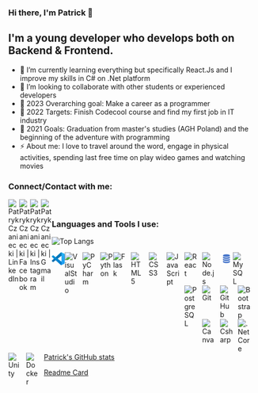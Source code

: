 ### Hi there, I'm Patrick 👋 

## I'm a young developer who develops both on Backend & Frontend.

- 🌱 I’m currently learning everything but specifically React.Js and I improve my skills in C# on .Net platform
- 👯 I’m looking to collaborate with other students or experienced developers
- 🧨 2023 Overarching goal: Make a career as a programmer
- 🔭 2022 Targets: Finish Codecool course and find my first job in IT industry
- 🥅 2021 Goals: Graduation from master's studies (AGH Poland) and the beginning of the adventure with programming
- ⚡ About me: I love to travel around the word, engage in physical activities, spending last free time on play wideo games and watching movies

### Connect/Contact with me:

[<img align="left" alt="PatrykCzaniecki | LinkedIn" width="22px" src="https://cdn.jsdelivr.net/npm/simple-icons@v3/icons/linkedin.svg" />][linkedin]
[<img align="left" alt="PatrykCzaniecki | Facebook" width="22px" src="https://cdn.jsdelivr.net/npm/simple-icons@3.13.0/icons/facebook.svg" />][facebook]
[<img align="left" alt="PatrykCzaniecki | Instagram" width="22px" src="https://cdn.jsdelivr.net/npm/simple-icons@v3/icons/instagram.svg" />][instagram]
[<img align="left" alt="PatrykCzaniecki | Gmail" width="22px" src="https://cdn.jsdelivr.net/npm/simple-icons@3.13.0/icons/gmail.svg" />][gmail]

<br />

### Languages and Tools I use:

![Top Langs](https://github-readme-stats.vercel.app/api/top-langs/?username=PatrykCzaniecki&layout=compact)

[<img align="left" alt="Visual Studio Code" width="26px" src="https://raw.githubusercontent.com/github/explore/80688e429a7d4ef2fca1e82350fe8e3517d3494d/topics/visual-studio-code/visual-studio-code.png" />][web]
[<img align="left" alt="VisualStudio" width="26px" src="https://cdn.jsdelivr.net/gh/devicons/devicon/icons/visualstudio/visualstudio-plain.svg" style="padding-right:10px;" />][web]
[<img align="left" alt="PyCharm" width="26px" src="https://cdn.jsdelivr.net/gh/devicons/devicon/icons/pycharm/pycharm-original.svg" style="padding-right:10px;" />][web]
[<img align="left" alt="Python" width="26px" src="https://cdn.jsdelivr.net/npm/simple-icons@3.13.0/icons/python.svg" />][web]
[<img align="left" alt="Flask" width="26px" src="https://cdn.jsdelivr.net/gh/devicons/devicon/icons/flask/flask-original.svg" style="padding-right:10px;" />][web]
[<img align="left" alt="HTML5" width="26px" src="https://cdn.jsdelivr.net/gh/devicons/devicon/icons/html5/html5-original.svg" style="padding-right:10px;" />][web]
[<img align="left" alt="CSS3" width="26px" src="https://cdn.jsdelivr.net/gh/devicons/devicon/icons/css3/css3-original.svg" style="padding-right:10px;" />][web]
[<img align="left" alt="JavaScript" width="26px" src="https://cdn.jsdelivr.net/gh/devicons/devicon/icons/javascript/javascript-original.svg" style="padding-right:10px;" />][web]
[<img align="left" alt="React" width="26px" src="https://cdn.jsdelivr.net/gh/devicons/devicon/icons/react/react-original.svg" style="padding-right:10px;" />][web]
[<img align="left" alt="Node.js" width="26px" src="https://cdn.jsdelivr.net/gh/devicons/devicon/icons/nodejs/nodejs-original.svg" style="padding-right:10px;" />][web]
[<img align="left" alt="SQL" width="26px" src="https://raw.githubusercontent.com/github/explore/80688e429a7d4ef2fca1e82350fe8e3517d3494d/topics/sql/sql.png" />][web]
[<img align="left" alt="MySQL" width="26px" src="https://cdn.jsdelivr.net/gh/devicons/devicon/icons/mysql/mysql-original.svg" style="padding-right:10px;" />][web]
[<img align="left" alt="PostgreSQL" width="26px" src="https://cdn.jsdelivr.net/gh/devicons/devicon/icons/postgresql/postgresql-original.svg" style="padding-right:10px;" />][web]
[<img align="left" alt="Git" width="26px" src="https://cdn.jsdelivr.net/gh/devicons/devicon/icons/git/git-original.svg" style="padding-right:10px;" />][web]
[<img align="left" alt="GitHub" width="26px" src="https://user-images.githubusercontent.com/3369400/139448065-39a229ba-4b06-434b-bc67-616e2ed80c8f.png" style="padding-right:10px;" />][web]
[<img align="left" alt="Bootstrap" width="26px" src="https://cdn.jsdelivr.net/gh/devicons/devicon/icons/bootstrap/bootstrap-original.svg" style="padding-right:10px;" />][web]
[<img align="left" alt="Canva" width="26px" src="https://cdn.jsdelivr.net/gh/devicons/devicon/icons/canva/canva-original.svg" style="padding-right:10px;" />][web]
[<img align="left" alt="Csharp" width="26px" src="https://cdn.jsdelivr.net/gh/devicons/devicon/icons/csharp/csharp-original.svg" style="padding-right:10px;" />][web]
[<img align="left" alt=".NetCore" width="26px" src="https://cdn.jsdelivr.net/gh/devicons/devicon/icons/dotnetcore/dotnetcore-original.svg" style="padding-right:10px;" />][web]
[<img align="left" alt="Unity" width="26px" src="https://cdn.jsdelivr.net/gh/devicons/devicon/icons/unity/unity-original.svg" style="padding-right:10px;" />][web]
[<img align="left" alt="Docker" width="26px" src="https://cdn.jsdelivr.net/gh/devicons/devicon/icons/docker/docker-original.svg" style="padding-right:10px;" />][web]

<br />
<br />
<br />
<br />

<a href="https://github.com/PatrykCzaniecki?tab=repositories"><img src="https://camo.githubusercontent.com/eb45baad6fafc9faaede802e62a80baa1577be1dcc20fa209f40132955e23926/68747470733a2f2f6b6f6d617265762e636f6d2f67687076632f3f757365726e616d653d6d617277696e3139393126636f6c6f723d303030303030" alt="" data-canonical-src="https://komarev.com/ghpvc/?username=Patrykczaniecki&amp;color=000000" style="max-width: 100%;"></a>

[Patrick's GitHub stats](https://github-readme-stats.vercel.app/api?username=PatrykCzaniecki&count_private=true&hide=contribs,prs,issues&show_icons=true&&theme=algolia)

[Readme Card](https://github-readme-stats.vercel.app/api/pin/?username=PatrykCzaniecki&repo=friendlygames&show_owner=true)

[web]: https://www.google.pl/
[facebook]: https://www.facebook.com/patryk.czaniecki/
[instagram]: https://www.instagram.com/o_c_z_y/
[linkedin]: https://www.linkedin.com/in/patryk-czaniecki-203802200/
[gmail]: mailto:patrykczaniecki@gmail.com/
